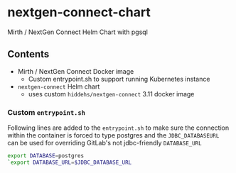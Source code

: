 # nextgen-connect-chart
Mirth / NextGen Connect Helm Chart with pgsql 


## Contents


- Mirth / NextGen Connect Docker image
  - Custom entrypoint.sh to support running Kubernetes instance
- `nextgen-connect` Helm chart
  - uses custom `hiddehs/nextgen-connect` 3.11 docker image


### Custom `entrypoint.sh`

Following lines are added to the `entrypoint.sh` to make sure the connection within the container is forced to type postgres and the `JDBC_DATABASEURL` can be used for overriding GitLab's not jdbc-friendly `DATABASE_URL`

```bash
export DATABASE=postgres
`export DATABASE_URL=$JDBC_DATABASE_URL
```
